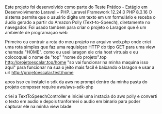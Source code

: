 Este projeto foi desenvolvido como parte do Teste Prático - Estágio em Desenvolvimento Laravel + PHP.
Laravel Framework 12.24.0
PHP 8.3.16
O sistema permite que o usuário digite um texto em um formulário e receba o áudio gerado a partir do Amazon Polly (Text-to-Speech), diretamente no navegador.
Foi usado tambem para criar o projeto o Laragon que é um ambiente de programaçao web

Primeiro ou contruir a rota do meu projeto no arquivo web.php onde criei uma rota simples que faz uma requisiçao HTTP do tipo GET para uma view chamada "HOME".
como eu usei laragon ele cria host virtuais e eu colocoquei o nome de "top" 
"nome do projeto".top
http://projetoescalar.top/home "so vai funcionar na minha maquina isso aqui"
para funcionar na sua o jeito mais facil é baixando o laragon e usar a url 
http://projetoescalar.test/home

apos isso eu instalei o sdk da aws no prompt dentro da minha pasta do projeto
composer require aws/aws-sdk-php

criei a TextToSpeechController e iniciei uma instacia do aws polly
e converti o texto em audio e depois tranformei o audio em binario para poder capturar ele na minha view blade

